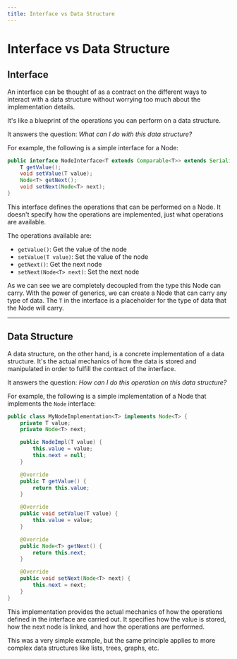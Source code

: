 ```yaml
---
title: Interface vs Data Structure
---
```


# Interface vs Data Structure


## Interface
An interface can be thought of as a contract on the different ways to interact with a data structure without worrying too much about the implementation details.

It's like a blueprint of the operations you can perform on a data structure.

It answers the question: *What can I do with this data structure?*

For example, the following is a simple interface for a Node:
    
```java
public interface NodeInterface<T extends Comparable<T>> extends Serializable, Cloneable {
    T getValue();
    void setValue(T value);
    Node<T> getNext();
    void setNext(Node<T> next);
}
```

This interface defines the operations that can be performed on a Node. It doesn't specify how the operations are implemented, just what operations are available.

The operations available are:
- `getValue()`: Get the value of the node
- `setValue(T value)`: Set the value of the node
- `getNext()`: Get the next node
- `setNext(Node<T> next)`: Set the next node

As we can see we are completely decoupled from the type this Node can carry. With the power of generics, we can create a Node that can carry any type of data. The `T` in the interface is a placeholder for the type of data that the Node will carry.

---

## Data Structure

A data structure, on the other hand, is a concrete implementation of a data structure. It's the actual mechanics of how the data is stored and manipulated in order to fulfill the contract of the interface.

It answers the question: *How can I do this operation on this data structure?*

For example, the following is a simple implementation of a Node that implements the `Node` interface:

```java
public class MyNodeImplementation<T> implements Node<T> {
    private T value;
    private Node<T> next;

    public NodeImpl(T value) {
        this.value = value;
        this.next = null;
    }

    @Override
    public T getValue() {
        return this.value;
    }

    @Override
    public void setValue(T value) {
        this.value = value;
    }

    @Override
    public Node<T> getNext() {
        return this.next;
    }

    @Override
    public void setNext(Node<T> next) {
        this.next = next;
    }
}
```

This implementation provides the actual mechanics of how the operations defined in the interface are carried out. It specifies how the value is stored, how the next node is linked, and how the operations are performed.

This was a very simple example, but the same principle applies to more complex data structures like lists, trees, graphs, etc.